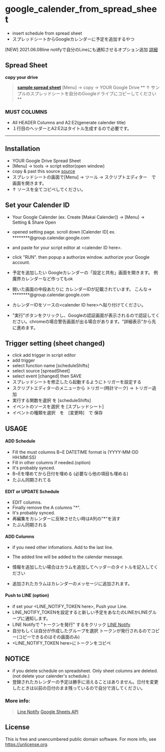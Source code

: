 # google_calender_from_spread_sheet

- insert schedule from spread sheet
- スプレッドシートからGoogleカレンダーに予定を追加するやつ

\[NEW\] 2021.06.08line notifyで自分のLineにも通知させるオプション追加 [詳細](https://github.com/anone99/google_calender_manage_spread_sheet/blob/main/README.md#push-to-line-option)

## Spread Sheet

 __copy your drive__
 > **[sample spread sheet](https://docs.google.com/spreadsheets/d/1sBh8rc-nnwt-Ma067rqBUcL878I2bsXkwd1DiU0s1V4/edit?usp=sharing)**
 > [Menu] -> copy -> YOUR Google Drive
 > ** ↑ サンプルのスプレッドシートを自分のGoogleドライブにコピーしてください**
  
 ### MUST COLUMNS
 - All HEADER Columns and A2:E2(generate calender title)
 - １行目のヘッダーとA2:E2はタイトル生成するので必要です。

-------------

## Installation

- YOUR Google Drive Spread Sheet 
- [Menu] -> tools -> script editor(open window)
- copy & past this source [source](https://github.com/anone99/google_calender_from_spread_sheet/blob/main/index.js)
- スプレッドシートの画面で[Menu] -> ツール -> スクリプトエディター　で画面を開きます。
- ↑ ソースを全てコピペしてください。


## Set your Calender ID

- Your Google Calender (ex. Create [Makai Calender]) -> [Menu] -> Setting & Share Open
- opened setting page. scroll down [Calender ID] ex. ********@group.calendar.google.com　
- and paste for your script editor at \<calender ID here\>.
- click "RUN". then popup a authorize window. authorize your Google account. 

- 予定を追加したい Googleカレンダーの「設定と共有」画面を開きます。 例 魔界カレンダーなど作ってもok
- 開いた画面の中段あたりに カレンダーIDが記載されています。 こんな-> ********@group.calendar.google.com
- カレンダーIDをソースの\<calender ID here\>へ貼り付けてください。
- "実行"ボタンをクリックし、Googleの認証画面が表示されるので認証してください。chromeの場合警告画面が出る場合があります。"詳細表示"から先に進めます。

## Trigger setting (sheet changed)

- click add trigger in script editor
- add trigger
- select function name \[scheduleShifts\] 
- select source \[spreadSheet\] 
- select event \[changed\] then SAVE
- スプレッドシートを修正したら起動するようにトリガーを設定する
- スクリプトエディターのメニューから トリガー(時計マーク) -> トリガー追加
- 実行する関数を選択 を \[scheduleShifts\]
- イベントのソースを選択 を \[スプレッドシート\]
- イベントの種類を選択　を　\[変更時\]　で 保存

## USAGE

#### ADD Schedule
 - Fill the must columns B~E 
   DATETIME format is (YYYY-MM-DD HH:MM:SS)
 - Fill in other columns if needed.(option)
 - It's probably synced. 
 - B~Eを埋めてから日付を埋める (必要なら他の項目も埋める)　
 - たぶん同期されてる
 
#### EDIT or UPDATE Schedule
 - EDIT columns.
 - Finally remove the A columns "*".
 - It's probably synced. 
 - 再編集をカレンダーに反映させたい時はA列の"*"を消す
 - たぶん同期される

#### ADD Columns
 - if you need other infomations. Add to the last line.
 - The added line will be added to the calendar message.
 
 - 情報を追加したい場合はカラムを追加してヘッダーのタイトルを記入してください
 - 追加されたカラムはカレンダーのメッセージに追加されます。

#### Push to LINE \(option\) 
 - if set your \<LINE_NOTIFY_TOKEN here\>, Push your Line. 
 - LINE_NOTIFY_TOKENを設定すると新しい予定をあなたのLINEかLINEグループに通知します。
 - LINE Notifyで "トークンを発行" するをクリック [LINE Notify](https://notify-bot.line.me/my/)
 - 自分もしくは自分が作成したグループを選択 トークンが発行されるのでコピー(コピーできるのはその画面のみ)
 - \<LINE_NOTIFY_TOKEN here\>にトークンをコピペ


## NOTICE

 - if you delete schedule on spreadsheet. Only sheet columns are deleted. (not delete your calender's schedule.) 
 - 登録されたカレンダーの予定は勝手に消えることはありません。日付を変更したときは以前の日付のまま残っているので自分で消してください。

### More info:

> [Line Notify](https://notify-bot.line.me/ja/)
> [Google Sheets API](https://developers.google.com/sheets/api/reference/rest)

## License
This is free and unencumbered public domain software. For more info, see https://unlicense.org.
